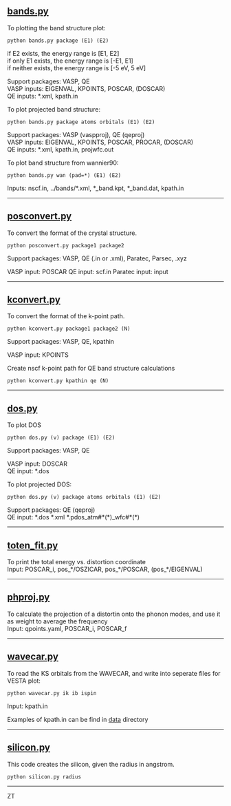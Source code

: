 ## [bands.py](src/bands.py)

To plotting the band structure plot:
```
python bands.py package (E1) (E2)
```
if E2 exists, the energy range is [E1, E2]  
if only E1 exists, the energy range is [-E1, E1]  
if neither exists, the energy range is [-5 eV, 5 eV]

Support packages: VASP, QE  
VASP inputs: EIGENVAL, KPOINTS, POSCAR, (DOSCAR)  
QE inputs: \*.xml, kpath.in

To plot projected band structure:
```
python bands.py package atoms orbitals (E1) (E2)
```
Support packages: VASP (vaspproj), QE (qeproj)  
VASP inputs: EIGENVAL, KPOINTS, POSCAR, PROCAR, (DOSCAR)  
QE inputs: \*.xml, kpath.in, projwfc.out

To plot band structure from wannier90:
```
python bands.py wan (pad=*) (E1) (E2)
```
Inputs: nscf.in, ../bands/\*.xml, \*\_band.kpt, \*\_band.dat, kpath.in

---

## [posconvert.py](src/posconvert.py)

To convert the format of the crystal structure.
```
python posconvert.py package1 package2
```
Support packages: VASP, QE (.in or .xml), Paratec, Parsec, .xyz

VASP input: POSCAR
QE input: scf.in
Paratec input: input

---

## [kconvert.py](src/kconvert.py)

To convert the format of the k-point path.
```
python kconvert.py package1 package2 (N)
```
Support packages: VASP, QE, kpathin

VASP input: KPOINTS  

Create nscf k-point path for QE band structure calculations
```
python kconvert.py kpathin qe (N)
```

---

## [dos.py](src/dos.py)

To plot DOS  
```
python dos.py (v) package (E1) (E2)
```
Support packages: VASP, QE

VASP input: DOSCAR  
QE input: \*.dos

To plot projected DOS:
```
python dos.py (v) package atoms orbitals (E1) (E2)
```
Support packages: QE (qeproj)  
QE input: \*.dos \*.xml \*.pdos\_atm#\*(\*)\_wfc#\*(\*)

---

## [toten\_fit.py](src/toten_fit.py)

To print the total energy vs. distortion coordinate  
Input: POSCAR\_i, pos\_\*/OSZICAR, pos\_\*/POSCAR, (pos\_\*/EIGENVAL)

---

## [phproj.py](src/phproj.py)

To calculate the projection of a distortin onto the phonon modes, and use it as weight to average the frequency  
Input: qpoints.yaml, POSCAR\_i, POSCAR\_f

---

## [wavecar.py](src/wavecar.py)

To read the KS orbitals from the WAVECAR, and write into seperate files for VESTA plot:
```
python wavecar.py ik ib ispin
```
Input: kpath.in

Examples of kpath.in can be find in [data](data/kpath) directory

---

## [silicon.py](src/silicon.py)

This code creates the silicon, given the radius in angstrom.
```
python silicon.py radius
```

---
ZT
